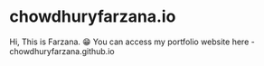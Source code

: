 # chowdhuryfarzana.io

Hi, This is Farzana. :grin:  You can access my portfolio website here - chowdhuryfarzana.github.io
